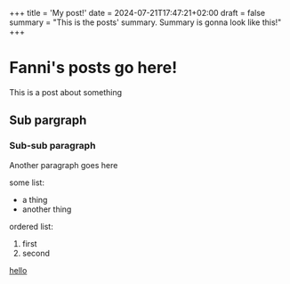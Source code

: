 +++
title = 'My post!'
date = 2024-07-21T17:47:21+02:00
draft = false
summary = "This is the posts' summary. Summary is gonna look like this!"
+++

# Fanni's posts go here!
This is a post about something 

## Sub pargraph
### Sub-sub paragraph
Another paragraph goes here

some list:
- a thing
- another thing

ordered list:
1. first
2. second

[hello](google.com)